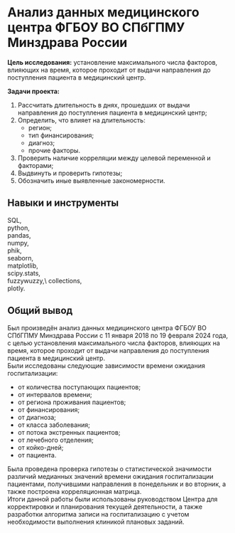 # Анализ данных медицинского центра ФГБОУ ВО СПбГПМУ Минздрава России
**Цель исследования:** установление максимального числа факторов, влияющих на время, которое проходит от выдачи направления до поступления пациента в медицинский центр.

**Задачи проекта:**
   1. Рассчитать длительность в днях, прошедших от выдачи направления до поступления пациента в медицинский центр;
   2. Определить, что влияет на длительность:
      - регион;
      - тип финансирования;
      - диагноз;
      - прочие факторы.
   3. Проверить наличие корреляции между целевой переменной и факторами;
   4. Выдвинуть и проверить гипотезы;
   5. Обозначить иные выявленные закономерности.

## Навыки и инструменты
SQL,\
python,\
pandas,\
numpy,\
phik,\
seaborn,\
matplotlib,\
scipy.stats,\
fuzzywuzzy,\ 
collections,\
plotly.

## Общий вывод
Был произведён анализ данных медицинского центра ФГБОУ ВО СПбГПМУ Минздрава России с 11 января 2018 по 19 февраля 2024 года, с целью установления максимального числа факторов, влияющих на время, которое проходит от выдачи направления до поступления пациента в медицинский центр.\
Были исследованы следующие зависимости времени ожидания госпитализации:
- от количества поступающих пациентов;
- от интервалов времени;
- от региона проживания пациентов;
- от финансирования;
- от диагноза;
- от класса заболевания;
- от потока экстренных пациентов;
- от лечебного отделения;
- от койко-дней;
- от пациента.

Была проведена проверка гипотезы о статистической значимости различий медианных значений времени ожидания госпитализации пациентами, получившими направления в понедельник и во вторник, а также построена корреляционная матрица.\
Итоги данной работы были использованы руководством Центра для корректировки и планирования текущей деятельности, а также разработки алгоритма записи на госпитализацию с учетом необходимости выполнения клиникой плановых заданий.
